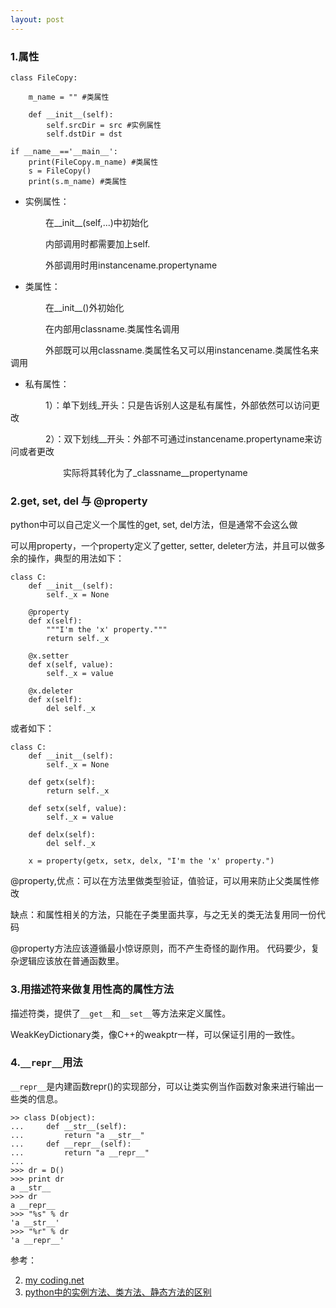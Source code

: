 ```yaml
---
layout: post
---
```


### 1.属性

	class FileCopy:
		
		m_name = "" #类属性

	    def __init__(self):
	        self.srcDir = src #实例属性
	        self.dstDir = dst

	if __name__=='__main__':
    	print(FileCopy.m_name) #类属性
		s = FileCopy()
		print(s.m_name) #类属性

+ 实例属性：

　　　　在__init__(self,...)中初始化

　　　　内部调用时都需要加上self.

　　　　外部调用时用instancename.propertyname

+ 类属性：

　　　　在__init__()外初始化

　　　　在内部用classname.类属性名调用

　　　　外部既可以用classname.类属性名又可以用instancename.类属性名来调用

+ 私有属性：

　　　　1）：单下划线_开头：只是告诉别人这是私有属性，外部依然可以访问更改

　　　　2）：双下划线__开头：外部不可通过instancename.propertyname来访问或者更改

　　　　　　实际将其转化为了_classname__propertyname


### 2.get, set, del 与 @property

python中可以自己定义一个属性的get, set, del方法，但是通常不会这么做

可以用property，一个property定义了getter, setter, deleter方法，并且可以做多余的操作，典型的用法如下：

	class C:
	    def __init__(self):
	        self._x = None
	
	    @property
	    def x(self):
	        """I'm the 'x' property."""
	        return self._x
	
	    @x.setter
	    def x(self, value):
	        self._x = value
	
	    @x.deleter
	    def x(self):
	        del self._x

或者如下：

	class C:
	    def __init__(self):
	        self._x = None
	
	    def getx(self):
	        return self._x
	
	    def setx(self, value):
	        self._x = value
	
	    def delx(self):
	        del self._x
	
	    x = property(getx, setx, delx, "I'm the 'x' property.")


@property,优点：可以在方法里做类型验证，值验证，可以用来防止父类属性修改

缺点：和属性相关的方法，只能在子类里面共享，与之无关的类无法复用同一份代码

@property方法应该遵循最小惊讶原则，而不产生奇怪的副作用。
代码要少，复杂逻辑应该放在普通函数里。

### 3.用描述符来做**复用性高**的属性方法

描述符类，提供了`__get__`和`__set__`等方法来定义属性。

WeakKeyDictionary类，像C++的weakptr一样，可以保证引用的一致性。

### 4.`__repr__`用法

`__repr__`是内建函数repr()的实现部分，可以让类实例当作函数对象来进行输出一些类的信息。

	>> class D(object):
	...     def __str__(self):
	...         return "a __str__"
	...     def __repr__(self):
	...         return "a __repr__"
	...
	>>> dr = D()
	>>> print dr
	a __str__
	>>> dr
	a __repr__
	>>> "%s" % dr
	'a __str__'
	>>> "%r" % dr
	'a __repr__'


参考：

2. [my coding.net](http://zhwa3232.coding.me/baibingqianlan.github.io/)
3. [python中的实例方法、类方法、静态方法的区别](http://www.cnblogs.com/ScvQ/p/7054513.html)
